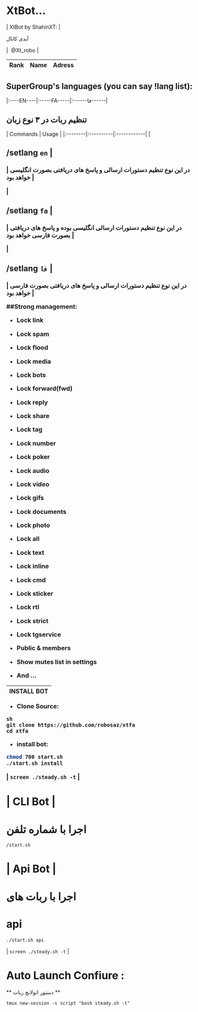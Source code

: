 ##  <h1>  XtBot... 

| XtBot by ShahinXT: |


 
آیدی کانال 
 
 
|   @Xt_robo |

|Rank | Name | Adress |
|:--------|:----------|:------------|


## SuperGroup's languages (you can say !lang list):

|:----EN----|:-----FA-----|:------فا------|


## تنظیم ربات در ۳ نوع زبان
| Commands | Usage | 
|:--------|:----------|:------------|
| <h2>/setlang `en`
| <h3>| در این نوع تنظیم دستورات ارسالی و پاسخ های دریافتی بصورت انگلیسی خواهد بود |

| <h2>/setlang `fa` 
| <h3>| در این نوع تنظیم دستورات ارسالی انگلیسی بوده و پاسخ های دریافتی بصورت فارسی خواهد بود |

| <h2>/setlang `فا` 
| <h3>| در این نوع تنظیم دستورات ارسالی و پاسخ های دریافتی بصورت فارسی خواهد بود |





##Strong management:
- <p align="left">Lock link
- <p align="left">Lock spam
- <p align="left">Lock flood
- <p align="left">Lock media
- <p align="left">Lock bots
- <p align="left">Lock forward(fwd)
- <p align="left">Lock reply
- <p align="left">Lock share
- <p align="left">Lock tag
- <p align="left">Lock number
- <p align="left">Lock poker
- <p align="left">Lock audio
- <p align="left">Lock video
- <p align="left">Lock gifs
- <p align="left">Lock documents
- <p align="left">Lock photo
- <p align="left">Lock all
- <p align="left">Lock text
- <p align="left">Lock inline
- <p align="left">Lock cmd
- <p align="left">Lock sticker
- <p align="left">Lock rtl
- <p align="left">Lock strict
- <p align="left">Lock tgservice
- <p align="left">Public & members
- <p align="left">Show mutes list in settings
- <p align="left">And ...

| INSTALL BOT |
|:-----------------------|
- <p align="left">Clone Source:
```
sh
git clone https://github.com/robosaz/xtfa
cd xtfa
```
- <p align="left">install bot:
```sh
chmod 700 start.sh
./start.sh install
```

| `screen ./steady.sh -t` |

# | CLI Bot |
# اجرا با شماره تلفن
```
/start.sh
```

# | Api Bot |
# اجرا با ربات های 
# api

```
./start.sh api

```


| `screen ./steady.sh -t` |


# Auto Launch Confiure :

**  دستور اتولانچ ربات  **
```
tmux new-session -s script "bash steady.sh -t"
```
